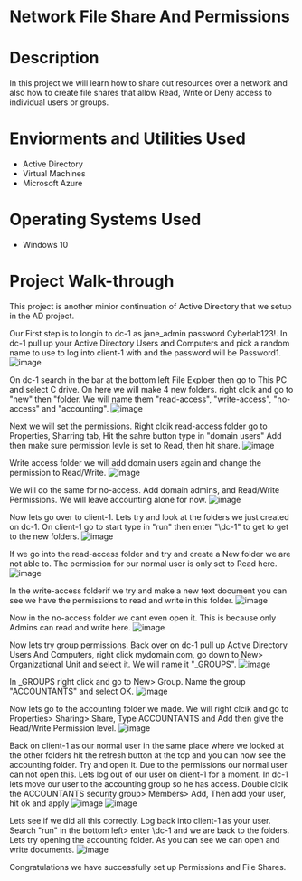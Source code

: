 # Network File Share And Permissions

# Description
In this project we will learn how to share out resources over a network and also how to create file shares that allow Read, Write or Deny access to individual users or groups.
# Enviorments and Utilities Used
 - Active Directory
 - Virtual Machines
 - Microsoft Azure
# Operating Systems Used
 - Windows 10
# Project Walk-through
This project is another minior continuation of Active Directory that we setup in the AD project.

Our First step is to longin to dc-1 as jane_admin password Cyberlab123!. In dc-1 pull up your Active Directory Users and Computers and pick a random name to use to log into client-1 with and the password will be Password1.
![image](https://github.com/user-attachments/assets/9135886f-9f20-4072-a745-434b7d7c8723)

On dc-1 search in the bar at the bottom left File Exploer then go to This PC and select C drive. On here we will make 4 new folders. right clcik and go to "new" then "folder. We will name them "read-access", "write-access", "no-access" and "accounting".
![image](https://github.com/user-attachments/assets/33ce858b-ad06-4024-af74-6f020ed040bc)

Next we will set the permissions. Right clcik read-access folder go to Properties, Sharring tab, Hit the sahre button type in "domain users" Add then make sure permission levle is set to Read, then hit share.
![image](https://github.com/user-attachments/assets/26dc6c0d-994f-482c-a9ff-8356d716536b)

Write access folder we will add domain users again and change the permission to Read/Write.
![image](https://github.com/user-attachments/assets/9908eb45-554c-41e7-9205-8152bc39ac19)

We will do the same for no-access. Add domain admins, and Read/Write Permissions. We will leave accounting alone for now.
![image](https://github.com/user-attachments/assets/cd50fe94-5691-4145-b48e-ec12c1e35db4)

Now lets go over to client-1. Lets try and look at the folders we just created on dc-1. On client-1 go to start type in "run" then enter "\\dc-1" to get to get to the new folders.
![image](https://github.com/user-attachments/assets/ef71924b-75c3-4730-a4d9-1ee84e7cdca2)

If we go into the read-access folder and try and create a New folder we are not able to. The permission for our normal user is only set to Read here.
![image](https://github.com/user-attachments/assets/35c7f34f-3b0e-4a0b-bb6b-192860ddb066)

In the write-access folderif we try and make a new text document you can see we have the permissions to read and write in this folder.
![image](https://github.com/user-attachments/assets/2df68639-ba49-4a78-aa7b-f74c2ef2e325)

Now in the no-access folder we cant even open it. This is because only Admins can read and write here.
![image](https://github.com/user-attachments/assets/cef071d6-fea5-461d-8489-24a738dca5aa)

Now lets try group permissions. Back over on dc-1 pull up Active Directory Users And Computers, right click mydomain.com, go down to New> Organizational Unit and select it. We will name it "_GROUPS".
![image](https://github.com/user-attachments/assets/bb0f3334-8be1-4f21-a41d-197d8a9c3c8b)

In _GROUPS right click and go to New> Group. Name the group "ACCOUNTANTS" and select OK.
![image](https://github.com/user-attachments/assets/dc39fc4d-99a3-45fa-ae70-fdf6dab22e61)

Now lets go to the accounting folder we made. We will right clcik and go to Properties> Sharing> Share, Type ACCOUNTANTS and Add then give the Read/Write Permission level.
![image](https://github.com/user-attachments/assets/043f7203-ad35-44e6-9b1e-aff79405d3df)

Back on client-1 as our normal user in the same place where we looked at the other folders hit the refresh button at the top and you can now see the accounting folder. Try and open it. Due to the permissions our normal user can not open this. Lets log out of our user on client-1 for a moment. In dc-1 lets move our  user to the accounting group so he has access. Double clcik the ACCOUNTANTS security group> Members> Add, Then add your user, hit ok and apply
![image](https://github.com/user-attachments/assets/73c90d69-63b5-4be8-99d6-a9bb8bb7383c)
![image](https://github.com/user-attachments/assets/80caad74-1c45-4ce0-a6ec-148ce55597f6)

Lets see if we did all this correctly. Log back into client-1 as your user. Search "run" in the bottom left> enter \\dc-1 and we are back to the folders. Lets try opening the accounting folder. As you can see we can open and write documents.
![image](https://github.com/user-attachments/assets/eb60722f-343d-4d79-aa7a-8e062581f43f)


Congratulations we have successfully set up Permissions and File Shares.

































